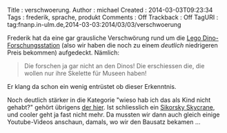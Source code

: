 Title     : verschwoerung.
Author    : michael
Created   : 2014-03-03T09:23:34
Tags      : frederik, sprache, produkt
Comments  : Off
Trackback : Off
TagURI    : tag:fnanp.in-ulm.de,2014-03-03:2014/03/03/verschwoerung

Frederik hat da eine gar grausliche Verschwörung rund um die [Lego
Dino-Forschungsstation][dino] (also wir haben die noch zu einem *deutlich*
niedrigeren Preis bekommen) aufgedeckt. Nämlich:

> Die forschen ja gar nicht an den Dinos! Die erschiessen die, die wollen
> nur ihre Skelette für Museen haben!

Er klang da schon ein wenig entrüstet ob dieser Erkenntnis.

Noch deutlich stärker in die Kategorie "wieso hab ich das als Kind nicht
gehabt?" gehört übrigens [der hier][skycrane1]. Ist schliesslich ein
[Sikorsky Skycrane][skycrane2], und cooler geht ja fast nicht mehr. Da
mussten wir dann auch gleich einige Youtube-Videos anschaun, damals, wo
wir den Bausatz bekamen ...





[dino]: http://www.amazon.de/dp/B005KISLGC
[skycrane1]: http://www.amazon.de/dp/B005KISL6M
[skycrane2]: https://de.wikipedia.org/wiki/Skycrane
